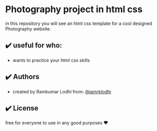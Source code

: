 # Photography project in html css

in this repository you will see an html css template for a cool designed Photography website.

## :heavy_check_mark: useful for who:

-   wants to practice your html css skills

## :heavy_check_mark: Authors

-   created by Ramkumar Lodhi from: [@iamrklodhi](https://github.com/iamrklodhi)

## :heavy_check_mark: License

free for everyone to use in any good purposes :heart:
